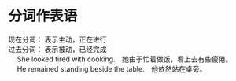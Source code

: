 # 分词作表语
现在分词： 表示主动，正在进行<br>
过去分词： 表示被动，已经完成<br>
　 She looked tired with cooking.　她由于忙着做饭，看上去有些疲倦。<br>
　 He remained standing beside the table.　他依然站在桌旁。
